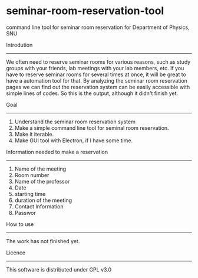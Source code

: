 # seminar-room-reservation-tool
command line tool for seminar room reservation for Department of Physics, SNU

Introdution
____________
We often need to reserve seminar rooms for various reasons, such as study groups with your friends, lab meetings with your lab members, etc. If you have to reserve seminar rooms for several times at once, it will be great to have a automation tool for that. By analyzing the seminar room reservation pages we can find out the reservation system can be easily accessible with simple lines of codes. So this is the output, although it didn't finish yet.

Goal
____________
1. Understand the seminar room reservation system
2. Make a simple command line tool for seminal room reservation.
3. Make it iterable.
4. Make GUI tool with Electron, if I have some time.

Information needed to make a reservation
_______________________________________
1. Name of the meeting
2. Room number
3. Name of the professor
4. Date
5. starting time
5. duration of the meeting
6. Contact Information
7. Passwor

How to use
_____________
The work has not finished yet.

Licence
____________
This software is distributed under GPL v3.0

